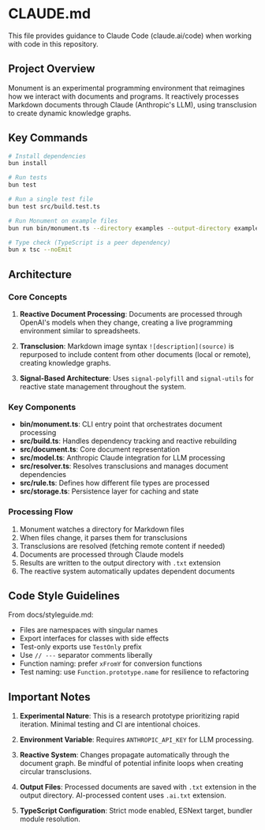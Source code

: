 # CLAUDE.md

This file provides guidance to Claude Code (claude.ai/code) when working with code in this repository.

## Project Overview

Monument is an experimental programming environment that reimagines how we interact with documents and programs. It reactively processes Markdown documents through Claude (Anthropic's LLM), using transclusion to create dynamic knowledge graphs.

## Key Commands

```bash
# Install dependencies
bun install

# Run tests
bun test

# Run a single test file
bun test src/build.test.ts

# Run Monument on example files
bun run bin/monument.ts --directory examples --output-directory examples/out

# Type check (TypeScript is a peer dependency)
bun x tsc --noEmit
```

## Architecture

### Core Concepts

1. **Reactive Document Processing**: Documents are processed through OpenAI's models when they change, creating a live programming environment similar to spreadsheets.

2. **Transclusion**: Markdown image syntax `![description](source)` is repurposed to include content from other documents (local or remote), creating knowledge graphs.

3. **Signal-Based Architecture**: Uses `signal-polyfill` and `signal-utils` for reactive state management throughout the system.

### Key Components

- **bin/monument.ts**: CLI entry point that orchestrates document processing
- **src/build.ts**: Handles dependency tracking and reactive rebuilding
- **src/document.ts**: Core document representation
- **src/model.ts**: Anthropic Claude integration for LLM processing
- **src/resolver.ts**: Resolves transclusions and manages document dependencies
- **src/rule.ts**: Defines how different file types are processed
- **src/storage.ts**: Persistence layer for caching and state

### Processing Flow

1. Monument watches a directory for Markdown files
2. When files change, it parses them for transclusions
3. Transclusions are resolved (fetching remote content if needed)
4. Documents are processed through Claude models
5. Results are written to the output directory with `.txt` extension
6. The reactive system automatically updates dependent documents

## Code Style Guidelines

From docs/styleguide.md:
- Files are namespaces with singular names
- Export interfaces for classes with side effects
- Test-only exports use `TestOnly` prefix
- Use `// ---` separator comments liberally
- Function naming: prefer `xFromY` for conversion functions
- Test naming: use `Function.prototype.name` for resilience to refactoring

## Important Notes

1. **Experimental Nature**: This is a research prototype prioritizing rapid iteration. Minimal testing and CI are intentional choices.

2. **Environment Variable**: Requires `ANTHROPIC_API_KEY` for LLM processing.

3. **Reactive System**: Changes propagate automatically through the document graph. Be mindful of potential infinite loops when creating circular transclusions.

4. **Output Files**: Processed documents are saved with `.txt` extension in the output directory. AI-processed content uses `.ai.txt` extension.

5. **TypeScript Configuration**: Strict mode enabled, ESNext target, bundler module resolution.